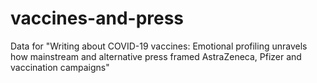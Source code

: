 # vaccines-and-press
Data for "Writing about COVID-19 vaccines: Emotional profiling unravels how mainstream and alternative press framed AstraZeneca, Pfizer and vaccination campaigns"

